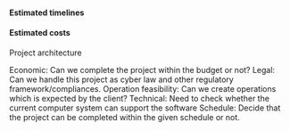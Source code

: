 #### Estimated timelines
#### Estimated costs

Project architecture


Economic: Can we complete the project within the budget or not?
Legal: Can we handle this project as cyber law and other regulatory framework/compliances.
Operation feasibility: Can we create operations which is expected by the client?
Technical: Need to check whether the current computer system can support the software
Schedule: Decide that the project can be completed within the given schedule or not.